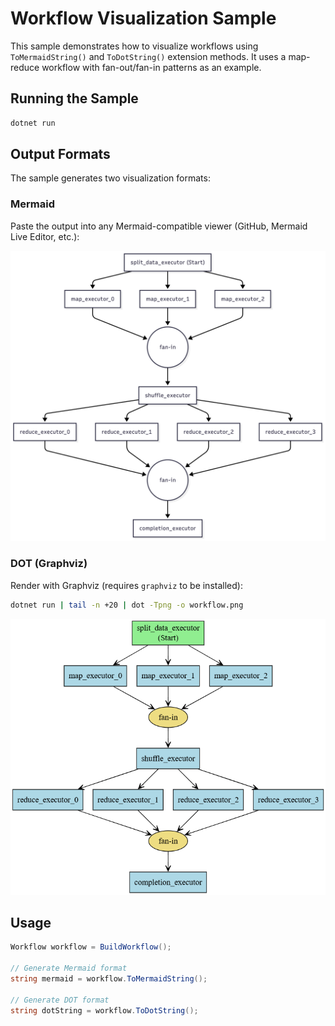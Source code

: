 ﻿# Workflow Visualization Sample

This sample demonstrates how to visualize workflows using `ToMermaidString()` and `ToDotString()` extension methods. It uses a map-reduce workflow with fan-out/fan-in patterns as an example.

## Running the Sample

```bash
dotnet run
```

## Output Formats

The sample generates two visualization formats:

### Mermaid
Paste the output into any Mermaid-compatible viewer (GitHub, Mermaid Live Editor, etc.):

![Mermaid Visualization](Resources/mermaid_render.png)

### DOT (Graphviz)
Render with Graphviz (requires `graphviz` to be installed):

```bash
dotnet run | tail -n +20 | dot -Tpng -o workflow.png
```

![Graphviz Visualization](Resources/graphviz_render.png)

## Usage

```csharp
Workflow workflow = BuildWorkflow();

// Generate Mermaid format
string mermaid = workflow.ToMermaidString();

// Generate DOT format
string dotString = workflow.ToDotString();
```

